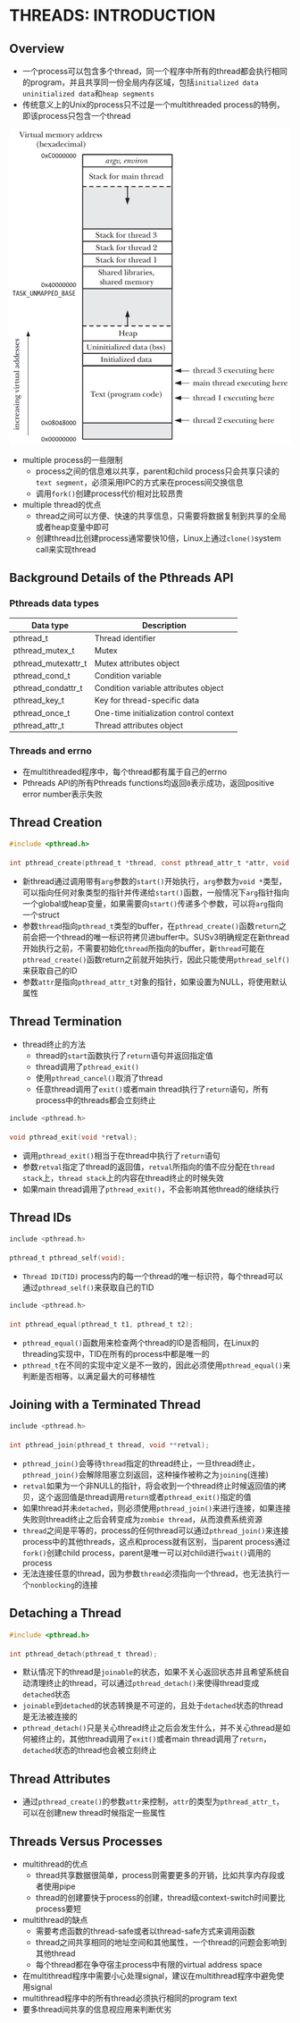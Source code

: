 # THREADS: INTRODUCTION

## Overview
- 一个process可以包含多个thread，同一个程序中所有的thread都会执行相同的program，并且共享同一份全局内存区域，包括`initialized data` `uninitialized data`和`heap segments`
- 传统意义上的Unix的process只不过是一个multithreaded process的特例，即该process只包含一个thread

![29-1.png](./img/29-1.png)

- multiple process的一些限制
    - process之间的信息难以共享，parent和child process只会共享只读的`text segment`，必须采用IPC的方式来在process间交换信息
    - 调用`fork()`创建process代价相对比较昂贵
- multiple thread的优点
    - thread之间可以方便、快速的共享信息，只需要将数据复制到共享的全局或者heap变量中即可
    - 创建thread比创建process通常要快10倍，Linux上通过`clone()`system call来实现thread

## Background Details of the Pthreads API

### Pthreads data types
| Data type | Description |
| --- | --- |
| pthread_t | Thread identifier |
| pthread_mutex_t | Mutex |
| pthread_mutexattr_t | Mutex attributes object |
| pthread_cond_t | Condition variable |
| pthread_condattr_t | Condition variable attributes object |
| pthread_key_t | Key for thread-specific data |
| pthread_once_t | One-time initialization control context |
| pthread_attr_t | Thread attributes object |

### Threads and errno
- 在multithreaded程序中，每个thread都有属于自己的errno
- Pthreads API的所有Pthreads functions均返回`0`表示成功，返回positive error number表示失败

## Thread Creation
```c
#include <pthread.h>

int pthread_create(pthread_t *thread, const pthread_attr_t *attr, void *(*start)(void *), void *arg);
```
- 新thread通过调用带有`arg`参数的`start()`开始执行，`arg`参数为`void *`类型，可以指向任何对象类型的指针并传递给`start()`函数，一般情况下`arg`指针指向一个global或heap变量，如果需要向`start()`传递多个参数，可以将`arg`指向一个struct
- 参数`thread`指向`pthread_t`类型的buffer，在`pthread_create()`函数`return`之前会把一个thread的唯一标识符拷贝进buffer中。SUSv3明确规定在新thread开始执行之前，不需要初始化`thread`所指向的buffer，新`thread`可能在`pthread_create()`函数return之前就开始执行，因此只能使用`pthread_self()`来获取自己的ID 
- 参数`attr`是指向`pthread_attr_t`对象的指针，如果设置为NULL，将使用默认属性    

## Thread Termination
- thread终止的方法
    - thread的`start`函数执行了`return`语句并返回指定值
    - thread调用了`pthread_exit()`
    - 使用`pthread_cancel()`取消了thread    
    - 任意thread调用了`exit()`或者main thread执行了`return`语句，所有process中的threads都会立刻终止
```c
include <pthread.h>

void pthread_exit(void *retval);
```
- 调用`pthread_exit()`相当于在thread中执行了`return`语句
- 参数`retval`指定了thread的返回值，`retval`所指向的值不应分配在`thread stack`上，`thread stack`上的内容在thread终止的时候失效
- 如果main thread调用了`pthread_exit()`，不会影响其他thread的继续执行

## Thread IDs
```c
include <pthread.h>

pthread_t pthread_self(void);
```
- `Thread ID(TID)` process内的每一个thread的唯一标识符，每个thread可以通过`pthread_self()`来获取自己的TID

```c
include <pthread.h>

int pthread_equal(pthread_t t1, pthread_t t2);
```
- `pthread_equal()`函数用来检查两个thread的ID是否相同，在Linux的threading实现中，TID在所有的process中都是唯一的
- `pthread_t`在不同的实现中定义是不一致的，因此必须使用`pthread_equal()`来判断是否相等，以满足最大的可移植性

## Joining with a Terminated Thread
```c
include <pthread.h>

int pthread_join(pthread_t thread, void **retval);
```
- `pthread_join()`会等待`thread`指定的thread终止，一旦thread终止，`pthread_join()`会解除阻塞立刻返回，这种操作被称之为`joining`(连接)
- `retval`如果为一个非NULL的指针，将会收到一个thread终止时候返回值的拷贝，这个返回值是thread调用`return`或者`pthread_exit()`指定的值
- 如果thread并未`detached`，则必须使用`pthread_join()`来进行连接，如果连接失败则thread终止之后会转变成为`zombie thread`，从而浪费系统资源
- `thread`之间是平等的，process的任何thread可以通过`pthread_join()`来连接process中的其他threads，这点和process就有区别，当parent process通过`fork()`创建child process，parent是唯一可以对child进行`wait()`调用的process
- 无法连接任意的thread，因为参数`thread`必须指向一个thread，也无法执行一个`nonblocking`的连接

## Detaching a Thread
```c
#include <pthread.h>

int pthread_detach(pthread_t thread);
```
- 默认情况下的thread是`joinable`的状态，如果不关心返回状态并且希望系统自动清理终止的thread，可以通过`pthread_detach()`来使得thread变成`detached`状态
- `joinable`到`detached`的状态转换是不可逆的，且处于`detached`状态的thread是无法被连接的
- `pthread_detach()`只是关心thread终止之后会发生什么，并不关心thread是如何被终止的，其他thread调用了`exit()`或者main thread调用了`return`，`detached`状态的thread也会被立刻终止

## Thread Attributes
- 通过`pthread_create()`的参数`attr`来控制，`attr`的类型为`pthread_attr_t`，可以在创建new thread时候指定一些属性

## Threads Versus Processes
- multithread的优点
    - thread共享数据很简单，process则需要更多的开销，比如共享内存段或者使用pipe
    - thread的创建要快于process的创建，thread级context-switch时间要比process要短
- multithread的缺点
    - 需要考虑函数的thread-safe或者以thread-safe方式来调用函数
    - thread之间共享相同的地址空间和其他属性，一个thread的问题会影响到其他thread
    - 每个thread都在争夺宿主process中有限的virtual address space
- 在multithread程序中需要小心处理signal，建议在multithread程序中避免使用signal 
- multithread程序中的所有thread必须执行相同的program text
- 要多thread间共享的信息视应用来判断优劣
    